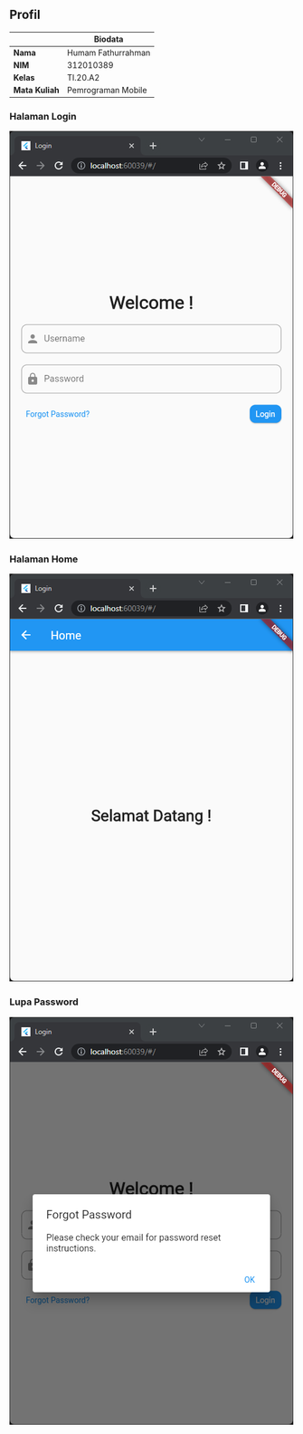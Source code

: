 <!-- # flutter_application_1

A new Flutter project.

## Getting Started

This project is a starting point for a Flutter application.

A few resources to get you started if this is your first Flutter project:

- [Lab: Write your first Flutter app](https://docs.flutter.dev/get-started/codelab)
- [Cookbook: Useful Flutter samples](https://docs.flutter.dev/cookbook)

For help getting started with Flutter development, view the
[online documentation](https://docs.flutter.dev/), which offers tutorials,
samples, guidance on mobile development, and a full API reference. -->

## Profil

|                 | Biodata            |
| --------------- | ------------------ |
| **Nama**        | Humam Fathurrahman |
| **NIM**         | 312010389          |
| **Kelas**       | TI.20.A2           |
| **Mata Kuliah** | Pemrograman Mobile |

### Halaman Login

![Login](assets/img/Login.png)

### Halaman Home

![Home](assets/img/Home.png)

### Lupa Password

![Forgot](assets/img/Forgot.png)
